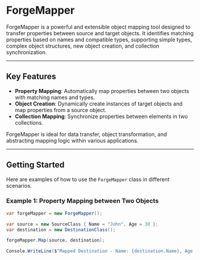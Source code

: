 # ForgeMapper

ForgeMapper is a powerful and extensible object mapping tool designed to transfer properties between source and target objects. It identifies matching properties based on names and compatible types, supporting simple types, complex object structures, new object creation, and collection synchronization.

---

## Key Features

- **Property Mapping**: Automatically map properties between two objects with matching names and types.
- **Object Creation**: Dynamically create instances of target objects and map properties from a source object.
- **Collection Mapping**: Synchronize properties between elements in two collections.

ForgeMapper is ideal for data transfer, object transformation, and abstracting mapping logic within various applications.

---

## Getting Started

Here are examples of how to use the `ForgeMapper` class in different scenarios.

### Example 1: Property Mapping between Two Objects
```csharp
var forgeMapper = new ForgeMapper();

var source = new SourceClass { Name = "John", Age = 30 };
var destination = new DestinationClass();

forgeMapper.Map(source, destination);

Console.WriteLine($"Mapped Destination - Name: {destination.Name}, Age: {destination.Age}");
